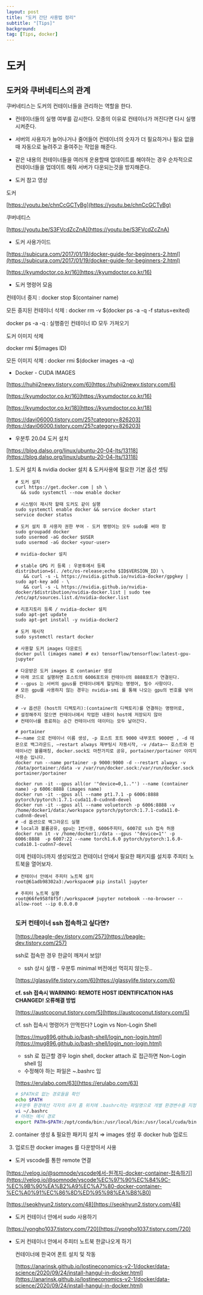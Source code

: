 ```yaml
---
layout: post
title: "도커 간단 사용법 정리"
subtitle: "[Tips]"
background: 
tag: [Tips, docker]
---
```


# 도커

## 도커와 쿠버네티스의 관계

쿠버네티스는 도커의 컨테이너들을 관리하는 역할을 한다.

- 컨테이너들의 실행 여부를 감시한다. 모종의 이유로 컨테이너가 꺼진다면 다시 실행시켜준다.
- 서버의 사용자가 늘어나거나 줄어들어 컨테이너의 숫자가 더 필요하거나 필요 없을때 자동으로 늘려주고 줄여주는 작업을 해준다.
- 같은 내용의 컨테이너들을 여러개 운용할때 업데이트를 해야하는 경우 순차적으로 컨테이너들을 업데이트 해줘 서버가 다운되는것을 방지해준다.

- 도커 참고 영상

도커 

[https://youtu.be/chnCcGCTyBg](https://youtu.be/chnCcGCTyBg)

쿠버네티스 

[https://youtu.be/S3FVcdZcZnA](https://youtu.be/S3FVcdZcZnA)

- 도커 사용가이드

[https://subicura.com/2017/01/19/docker-guide-for-beginners-2.html](https://subicura.com/2017/01/19/docker-guide-for-beginners-2.html)

[https://kyumdoctor.co.kr/16](https://kyumdoctor.co.kr/16)

- 도커 명령어 모음

컨테이너 중지 : docker stop $(container name)

모든 중지된 컨테이너 삭제 : docker rm -v $(docker ps -a -q -f status=exited)

docker ps -a -q  : 실행중인 컨테이너 ID 모두 가져오기

도커 이미지 삭제

docker rmi $(images ID)

모든 이미지 삭제 : docker rmi $(docker images -a -q)

- Docker - CUDA IMAGES

[https://huhji2newv.tistory.com/6](https://huhji2newv.tistory.com/6)

[https://kyumdoctor.co.kr/16](https://kyumdoctor.co.kr/16)

[https://kyumdoctor.co.kr/18](https://kyumdoctor.co.kr/18)

[https://davi06000.tistory.com/25?category=826203](https://davi06000.tistory.com/25?category=826203)

- 우분투 20.04 도커 설치

[https://blog.dalso.org/linux/ubuntu-20-04-lts/13118](https://blog.dalso.org/linux/ubuntu-20-04-lts/13118)

1. 도커 설치 & nvidia docker 설치 & 도커사용에 필요한 기본 옵션 셋팅
    
    ```
    # 도커 설치
    curl https://get.docker.com | sh \
      && sudo systemctl --now enable docker
    
    # 시스템이 재시작 할때 도커도 같이 실행
    sudo systemctl enable docker && service docker start
    service docker status
    
    # 도커 설치 후 사용자 권한 부여 - 도커 명령어는 모두 sudo를 써야 함
    sudo groupadd docker
    sudo usermod -aG docker $USER
    sudo usermod -aG docker <your-user>
    
    # nvidia-docker 설치
    
    # stable GPG 키 등록 : 우분투에서 등록
    distribution=$(. /etc/os-release;echo $ID$VERSION_ID) \
       && curl -s -L https://nvidia.github.io/nvidia-docker/gpgkey | sudo apt-key add - \
       && curl -s -L https://nvidia.github.io/nvidia-docker/$distribution/nvidia-docker.list | sudo tee /etc/apt/sources.list.d/nvidia-docker.list
    
    # 리포지토리 등록 / nvidia-docker 설치
    sudo apt-get update
    sudo apt-get install -y nvidia-docker2
    
    # 도커 재시작
    sudo systemctl restart docker
    
    # 사용할 도커 images 다운로드
    docker pull (images name) # ex) tensorflow/tensorflow:latest-gpu-jupyter
    
    # 다운받은 도커 images 로 contanier 생성
    # 아래 코드로 실행하면 호스트의 6006포트와 컨테이너의 8888포트가 연결된다.
    # --gpus 는 서버의 gpus를 컨테이너에게 할당하는 명령어, 필수 사항이다.
    # 모든 gpu를 사용하지 않는 경우는 nvidia-smi 를 통해 나오는 gpu의 번호를 넣어준다.
    
    # -v 옵션은 (host의 디렉토리):(container의 디렉토리)를 연결하는 명령어로, 
    # 설정해주지 않으면 컨테이너에서 작업한 내용이 host에 저장되지 않아 
    # 컨테이너를 종료하는 순간 컨테이너의 데이터는 모두 날아간다.
    
    # portainer
    #–-name 으로 컨테이너 이름 생성, -p 호스트 포트 9000 내부포트 9000번 , -d 데몬으로 백그라운드, –restart always 재부팅시 자동시작, -v /data~~ 호스트와 컨테이너간 볼륨매칭, docker.sock도 마찬가지로 공유, portainer/portainer 이미지 사용순 입니다.
    docker run --name portainer -p 9000:9000 -d --restart always -v /data/portainer:/data -v /var/run/docker.sock:/var/run/docker.sock portainer/portainer
    
    docker run -it --gpus all(or '"device=0,1.."') --name (container name) -p 6006:8888 (images name)
    docker run -it --gpus all --name pt1.7.1 -p 6006:8888 pytorch/pytorch:1.7.1-cuda11.0-cudnn8-devel
    docker run -it --gpus all --name voluetorch -p 6006:8888 -v /home/docker1/data:/workspace pytorch/pytorch:1.7.1-cuda11.0-cudnn8-devel
    # -d 옵션으로 백그라운드 실행
    # local과 볼륨공유, gpu는 1번사용, 6006주피터, 6007로 ssh 접속 허용
    docker run it -v /home/docker1:/data --gpus '"device=1"' -p 6006:8888  -p 6007:22 --name torch1.6.0 pytorch/pytorch:1.6.0-cuda10.1-cudnn7-devel
    ```
    
    이제 컨테이너까지 생성되었고 컨테이너 안에서 필요한 패키지를 설치후 주피터 노트북을 열어보자.
    
    ```
    # 컨테이너 안에서 주피터 노트북 설치
    root@61adb98302a3:/workspace# pip install jupyter
    
    # 주피터 노트북 실행
    root@66fe958f8f5f:/workspace# jupyter notebook --no-browser --allow-root --ip 0.0.0.0
    ```
    
    ## 
    
    ### 도커 컨테이너 ssh 접속하고 싶다면?
    
    [https://beagle-dev.tistory.com/257](https://beagle-dev.tistory.com/257)
    
    ssh로 접속한 경우 한글이 깨져서 보임!
    
    - ssh 상시 실행 - 우분투 minimal 버전에선 먹히지 않는듯..
    
    [https://glassylife.tistory.com/6](https://glassylife.tistory.com/6)
    
    **cf. ssh 접속시 WARNING: REMOTE HOST IDENTIFICATION HAS CHANGED! 오류해결 방법**
    
    [https://austcoconut.tistory.com/5](https://austcoconut.tistory.com/5)
    
    cf. ssh 접속시 명령어가 안먹힌다? Login vs Non-Login Shell
    
    [https://mug896.github.io/bash-shell/login_non-login.html](https://mug896.github.io/bash-shell/login_non-login.html)
    
    - ssh 로 접근할 경우 login shell, docker attach 로 접근하면 Non-Login shell 임
    - 수정해야 하는 파일은 ~.bashrc 임
    
    [https://erulabo.com/63](https://erulabo.com/63)
    
    ```bash
    # $PATH로 없는 경로들을 확인
    echo $PATH
    #우분투 환경에선 각자의 유저 홈 위치에 .bashrc라는 파일명으로 개별 환경변수를 지정할 수 있다.
    vi ~/.bashrc
    # 아래는 예시 경로
    export PATH=$PATH:/opt/conda/bin:/usr/local/bin:/usr/local/cuda/bin
    ```
    
2. container 생성 & 필요한 패키지 설치 ⇒ images 생성 후 docker hub 업로드
3. 업로드한 docker images 를 다운받아서 사용

- 도커 vscode를 통한 remote 연결

[https://velog.io/@somnode/vscode에서-원격지-docker-container-접속하기](https://velog.io/@somnode/vscode%EC%97%90%EC%84%9C-%EC%9B%90%EA%B2%A9%EC%A7%80-docker-container-%EC%A0%91%EC%86%8D%ED%95%98%EA%B8%B0)

[https://seokhyun2.tistory.com/48](https://seokhyun2.tistory.com/48)

- 도커 컨테이너 안에서 sudo 사용하기

[https://yongho1037.tistory.com/720](https://yongho1037.tistory.com/720)

- 도커 컨테이너 안에서 주피터 노트북 한글나오게 하기
    
    컨테이너에 한국어 폰트 설치 및 작동
    
    [https://anarinsk.github.io/lostineconomics-v2-1/docker/data-science/2020/09/24/install-hangul-in-docker.html](https://anarinsk.github.io/lostineconomics-v2-1/docker/data-science/2020/09/24/install-hangul-in-docker.html)
